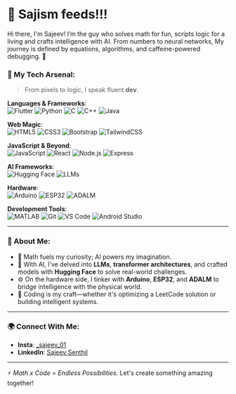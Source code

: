 # 🧮 Sajism feeds!!!  

Hi there, I'm Sajeev! I’m the guy who solves math for fun, scripts logic for a living and crafts intelligence with AI. From numbers to neural networks, My journey is defined by equations, algorithms, and caffeine-powered debugging. 🚀  


### 🧠 My Tech Arsenal:    
> From pixels to logic, I speak fluent **dev**.  

**Languages & Frameworks**:  
![Flutter](https://img.shields.io/badge/Flutter-02569B?style=for-the-badge&logo=flutter&logoColor=white)  ![Python](https://img.shields.io/badge/Python-3776AB?style=for-the-badge&logo=python&logoColor=white)  ![C](https://img.shields.io/badge/C-A8B9CC?style=for-the-badge&logo=c&logoColor=white)  ![C++](https://img.shields.io/badge/C++-00599C?style=for-the-badge&logo=cplusplus&logoColor=white)  ![Java](https://img.shields.io/badge/Java-007396?style=for-the-badge&logo=java&logoColor=white)  

**Web Magic**:  
![HTML5](https://img.shields.io/badge/HTML5-E34F26?style=for-the-badge&logo=html5&logoColor=white)  ![CSS3](https://img.shields.io/badge/CSS3-1572B6?style=for-the-badge&logo=css3&logoColor=white)  ![Bootstrap](https://img.shields.io/badge/Bootstrap-7952B3?style=for-the-badge&logo=bootstrap&logoColor=white)  ![TailwindCSS](https://img.shields.io/badge/TailwindCSS-38B2AC?style=for-the-badge&logo=tailwind-css&logoColor=white)  

**JavaScript & Beyond**:  
![JavaScript](https://img.shields.io/badge/JavaScript-F7DF1E?style=for-the-badge&logo=javascript&logoColor=black)  ![React](https://img.shields.io/badge/React-61DAFB?style=for-the-badge&logo=react&logoColor=black)  ![Node.js](https://img.shields.io/badge/Node.js-339933?style=for-the-badge&logo=nodedotjs&logoColor=white)  ![Express](https://img.shields.io/badge/Express-000000?style=for-the-badge&logo=express&logoColor=white)  

**AI Frameworks**:  
![Hugging Face](https://img.shields.io/badge/Hugging%20Face-FDCA34?style=for-the-badge&logo=huggingface&logoColor=white)  ![LLMs](https://img.shields.io/badge/LLMs-282C34?style=for-the-badge&logo=deepai&logoColor=white)  

**Hardware**:  
![Arduino](https://img.shields.io/badge/Arduino-00979D?style=for-the-badge&logo=arduino&logoColor=white)  ![ESP32](https://img.shields.io/badge/ESP32-8D918D?style=for-the-badge&logo=espressif&logoColor=white)  ![ADALM](https://img.shields.io/badge/ADALM-000000?style=for-the-badge&logoColor=white)  

**Development Tools**:  
![MATLAB](https://img.shields.io/badge/MATLAB-0076A8?style=for-the-badge&logo=mathworks&logoColor=white)  ![Git](https://img.shields.io/badge/Git-F05032?style=for-the-badge&logo=git&logoColor=white)  ![VS Code](https://img.shields.io/badge/VS%20Code-007ACC?style=for-the-badge&logo=visual-studio-code&logoColor=white)  ![Android Studio](https://img.shields.io/badge/Android%20Studio-3DDC84?style=for-the-badge&logo=android-studio&logoColor=white)  

---

### 🌟 About Me:  
- 🔢 Math fuels my curiosity; AI powers my imagination.  
- 🤖 With AI, I’ve delved into **LLMs**, **transformer architectures**, and crafted models with **Hugging Face** to solve real-world challenges.  
- ⚙️ On the hardware side, I tinker with **Arduino**, **ESP32**, and **ADALM** to bridge intelligence with the physical world.  
- 🎯 Coding is my craft—whether it's optimizing a LeetCode solution or building intelligent systems.  

---

### 🌍 Connect With Me:  
- **Insta**: [_sajeev_01](https://www.instagram.com/_sajeev_01?igsh=cTgwOHI5djN4YXc5)  
- **LinkedIn**: [Sajeev Senthil](https://linkedin.com/in/sajeev-senthil-35814a2b8)  

---
⚡ *Math x Code = Endless Possibilities.* Let's create something amazing together!
